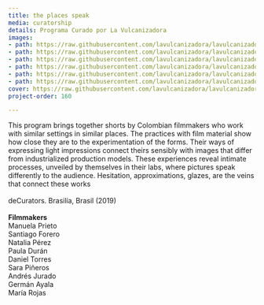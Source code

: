 ```yaml
---
title: the places speak
media: curatorship
details: Programa Curado por La Vulcanizadora
images:
- path: https://raw.githubusercontent.com/lavulcanizadora/lavulcanizadora/main/uploads/hablan-los-lugares/hablan-los-lugares-1.jpg
- path: https://raw.githubusercontent.com/lavulcanizadora/lavulcanizadora/main/uploads/hablan-los-lugares/hablan-los-lugares-2.jpg
- path: https://raw.githubusercontent.com/lavulcanizadora/lavulcanizadora/main/uploads/hablan-los-lugares/hablan-los-lugares-3.jpg
- path: https://raw.githubusercontent.com/lavulcanizadora/lavulcanizadora/main/uploads/hablan-los-lugares/hablan-los-lugares-4.jpg
- path: https://raw.githubusercontent.com/lavulcanizadora/lavulcanizadora/main/uploads/hablan-los-lugares/hablan-los-lugares-5.jpg
- path: https://raw.githubusercontent.com/lavulcanizadora/lavulcanizadora/main/uploads/hablan-los-lugares/hablan-los-lugares-6.jpg
cover: https://raw.githubusercontent.com/lavulcanizadora/lavulcanizadora/main/uploads/project-covers/hablanloslugares-cover.png
project-order: 160

---
```

This program brings together shorts by Colombian filmmakers who work with similar settings in similar places. The practices with film material show how close they are to the experimentation of the forms. Their ways of expressing light impressions connect theirs sensibly with images that differ from industrialized production models. These experiences reveal intimate processes, unveiled by themselves in their labs, where pictures speak differently to the audience. Hesitation, approximations, glazes, are the veins that connect these works
<br>
<br>
deCurators. Brasilía, Brasil (2019)
<br>
<br>
**Filmmakers**<br>
Manuela Prieto<br>
Santiago Forero<br>
Natalia Pérez<br>
Paula Durán<br>
Daniel Torres<br>
Sara Piñeros<br>
Andrés Jurado<br>
Germán Ayala<br>
María Rojas
